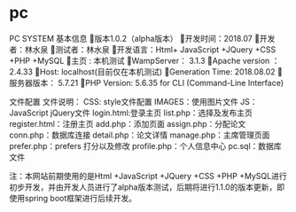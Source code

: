 # pc
PC SYSTEM 
基本信息
版本1.0.2（alpha版本）
开发时间：2018.07
开发者：林水泉
测试者：林水泉
开发语言：Html+ JavaScript +JQuery +CSS +PHP +MySQL
主页 : 本机测试
WampServer： 3.1.3
Apache version ：2.4.33
Host: localhost(目前仅在本机测试)
Generation Time: 2018.08.02
服务器版本： 5.7.21
PHP Version:  5.6.35 for CLI (Command-Line Interface)​

文件配置
文件说明：
CSS: style文件配置 
IMAGES：使用图片文件
JS：JavaScript jQuery文件
login.html:登录主页
list.php：选择及发布主页
register.html：注册主页
add.php：添加页面
assign.php：分配论文
conn.php：数据库连接
detail.php：论文详情
manage.php：主席管理页面
prefer.php：prefers 打分以及修改
profile.php：个人信息中心
pc.sql：数据库文件

注：本网站前期使用的是Html +JavaScript +JQuery +CSS +PHP +MySQL进行初步开发，并由开发人员进行了alpha版本测试，后期将进行1.1.0的版本更新，即使用spring boot框架进行后续开发。
